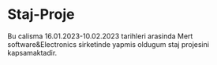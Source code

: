 # Staj-Proje
Bu calisma 16.01.2023-10.02.2023 tarihleri arasinda Mert software&amp;Electronics sirketinde yapmis oldugum staj projesini kapsamaktadir.
